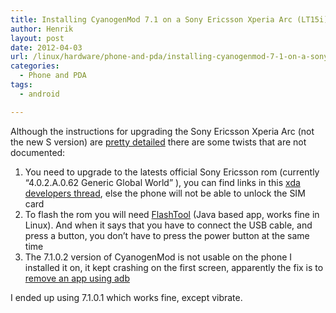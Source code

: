```yaml
---
title: Installing CyanogenMod 7.1 on a Sony Ericsson Xperia Arc (LT15i)
author: Henrik
layout: post
date: 2012-04-03
url: /linux/hardware/phone-and-pda/installing-cyanogenmod-7-1-on-a-sony-ericsson-xperia-arc-lt15i/
categories:
  - Phone and PDA
tags:
  - android

---
```

Although the instructions for upgrading the Sony Ericsson Xperia Arc (not the new S version) are <a title="Sony Ericsson Xperia Arc: Full Update Guide" href="http://wiki.cyanogenmod.com/wiki/Sony_Ericsson_Xperia_Arc:_Full_Update_Guide" target="_blank">pretty detailed</a> there are some twists that are not documented:
<!--more-->

  1. You need to upgrade to the latests official Sony Ericsson rom (currently &#8220;4.0.2.A.0.62 Generic Global World&#8221; ), you can find links in this <a title="ARC/ARC S (ROOT.FTF&.IMG)4.0.2.A.0.62 Generic Global World+Flashtool+Ringtones+Other" href="http://forum.xda-developers.com/showthread.php?t=1330314" target="_blank">xda developers thread</a>, else the phone will not be able to unlock the SIM card
  2. To flash the rom you will need <a title="Flashtool" href="http://androxyde.github.com/" target="_blank">FlashTool</a> (Java based app, works fine in Linux). And when it says that you have to connect the USB cable, and press a button, you don&#8217;t have to press the power button at the same time
  3. The 7.1.0.2 version of CyanogenMod is not usable on the phone I installed it on, it kept crashing on the first screen, apparently the fix is to <a title="The CyanogenMod7 droid animated screen loads in loop, can't setup phone " href="http://forum.cyanogenmod.com/topic/44435-the-cyanogenmod7-droid-animated-screen-loads-in-loop-cant-setup-phone/page__p__302315#entry302315" target="_blank">remove an app using adb</a>

I ended up using 7.1.0.1 which works fine, except vibrate.
